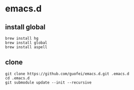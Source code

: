emacs.d
=======
## install global
```
brew install hg
brew install global
brew install aspell
```

## clone
```
git clone https://github.com/guofei/emacs.d.git .emacs.d
cd .emacs.d
git submodule update --init --recursive
```
